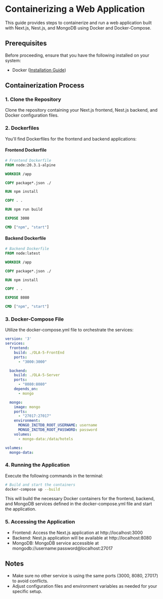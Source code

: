 # Containerizing a Web Application

This guide provides steps to containerize and run a web application built with Next.js, Nest.js, and MongoDB using Docker and Docker-Compose.

## Prerequisites

Before proceeding, ensure that you have the following installed on your system:

- Docker ([Installation Guide](https://docs.docker.com/get-docker/))

## Containerization Process

### 1. Clone the Repository

Clone the repository containing your Next.js frontend, Nest.js backend, and Docker configuration files.

### 2. Dockerfiles

You'll find Dockerfiles for the frontend and backend applications:

#### Frontend Dockerfile

```dockerfile
# Frontend Dockerfile
FROM node:20.3.1-alpine

WORKDIR /app

COPY package*.json ./

RUN npm install

COPY . .

RUN npm run build

EXPOSE 3000

CMD ["npm", "start"]
```

#### Backend Dockerfile

```dockerfile
# Backend Dockerfile
FROM node:latest

WORKDIR /app

COPY package*.json ./

RUN npm install

COPY . .

EXPOSE 8080

CMD ["npm", "start"]
```

### 3. Docker-Compose File

Utilize the docker-compose.yml file to orchestrate the services:

```yml
version: '3'
services:
  frontend:
    build: ./OLA-5-FrontEnd
    ports: 
      - "3000:3000"

  backend:
    build: ./OLA-5-Server
    ports:
      - "8080:8080"
    depends_on:
      - mongo

  mongo:
    image: mongo
    ports:
      - "27017:27017" 
    environment:
      MONGO_INITDB_ROOT_USERNAME: username
      MONGO_INITDB_ROOT_PASSWORD: password 
    volumes:
      - mongo-data:/data/hotels 

volumes:
  mongo-data: 

```

### 4. Running the Application

Execute the following commands in the terminal:

```bash
# Build and start the containers
docker-compose up --build
```

This will build the necessary Docker containers for the frontend, backend, and MongoDB services defined in the docker-compose.yml file and start the application.

### 5. Accessing the Application

- Frontend: Access the Next.js application at http://localhost:3000
- Backend: Nest.js application will be available at http://localhost:8080
- MongoDB: MongoDB service accessible at mongodb://username:password@localhost:27017

## Notes

- Make sure no other service is using the same ports (3000, 8080, 27017) to avoid conflicts.
- Adjust configuration files and environment variables as needed for your specific setup.
